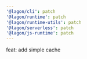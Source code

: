 ```yaml
---
'@lagon/cli': patch
'@lagon/runtime': patch
'@lagon/runtime-utils': patch
'@lagon/serverless': patch
'@lagon/js-runtime': patch
---
```


feat: add simple cache
